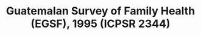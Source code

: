 ---
schema: default
title: 'Guatemalan Survey of Family Health (EGSF), 1995 (ICPSR 2344)'
organization: Anne Pebley
notes: >-
  The Guatemalan Survey of Family Health (EGSF) was undertaken to investigate
  the health of children under the age of five and women during pregnancy and
  childbirth residing in 60 communities within the departments (geopolitical
  units) of Chimaltenango, Suchitepequez, Totonicapan, and Jalapa in Guatemala.
  Data were collected at the household, individual, and community levels to gain
  an in-depth understanding of the way residents in these rural populations
  think about their health, treatment, and family relations. Data at the
  household level (Parts 1-5, 90-92) provide information on household members,
  relation to household head, age, education, and language used. The
  individual-level data (Parts 6-37) describe the respondent's background,
  marital/relationship history, social ties and social support, and economic
  status, along with health beliefs, a complete birth history, knowledge and use
  of contraception, health problems and treatment during the last two
  pregnancies, and anthropometry on mothers and children. Extensive data were
  gathered regarding the health problems and treatment for each of the two
  youngest children born since January 1990, with particular focus on diarrhea
  and respiratory infections. The community data (Parts 41-60) supply
  information gathered from three knowledgeable individuals called "key
  informants" about occupations in the community, crops grown, wages, utilities
  and community services, and the history of the community. Parts 61-89 contain
  information regarding Health Posts (health care centers) through interviews
  conducted with key informants, doctors (Parts 72-80), and other health service
  providers (Parts 81-89), including traditional providers such as curers,
  midwives, and bone setters, regarding their practices, patients, referrals,
  fees, payment, and the use of specific treatments.
resources:
  - name: 'Guatemalan Survey of Family Health (EGSF), 1995 (ICPSR 2344)'
    url: >-
      http://www.icpsr.umich.edu/icpsrweb/DSDR/studies/2344?fundingAgency%5B0%5D=United+States+Department+of+Health+and+Human+Services.+National+Institutes+of+Health.+Eunice+Kennedy+Shriver+National+Institute+of+Child+Health+and+Human+Development&paging.startRow=51
    format: ''
license: 'https://creativecommons.org/licenses/by/4.0/'
category:
  - Survey Data
maintainer: FSPHopendata
maintainer_email: FSPHopendata@ph.ucla.edu
---